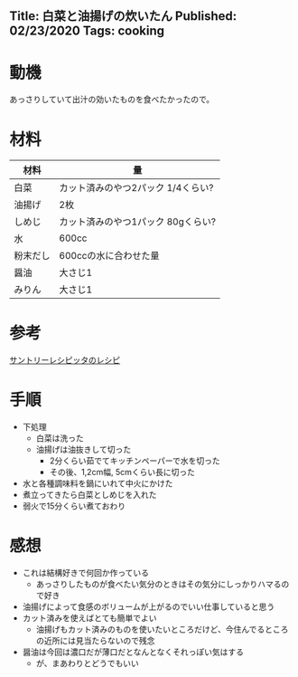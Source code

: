 Title: 白菜と油揚げの炊いたん
Published: 02/23/2020
Tags: cooking
---
# 動機
あっさりしていて出汁の効いたものを食べたかったので。

# 材料
|材料|量|
|---|---|
|白菜|カット済みのやつ2パック 1/4くらい?|
|油揚げ|2枚|
|しめじ|カット済みのやつ1パック 80gくらい?|
|水|600cc|
|粉末だし|600ccの水に合わせた量|
|醤油|大さじ1|
|みりん|大さじ1|

# 参考
[サントリーレシピッタのレシピ](http://recipe.suntory.co.jp/recipe/001679)

# 手順
* 下処理
  * 白菜は洗った
  * 油揚げは油抜きして切った
    * 2分くらい茹でてキッチンペーパーで水を切った
    * その後、1,2cm幅, 5cmくらい長に切った
* 水と各種調味料を鍋にいれて中火にかけた
* 煮立ってきたら白菜としめじを入れた
* 弱火で15分くらい煮ておわり

# 感想
* これは結構好きで何回か作っている
  * あっさりしたものが食べたい気分のときはその気分にしっかりハマるので好き
* 油揚げによって食感のボリュームが上がるのでいい仕事していると思う
* カット済みを使えばとても簡単でよい
  * 油揚げもカット済みのものを使いたいところだけど、今住んでるところの近所には見当たらないので残念
* 醤油は今回は濃口だが薄口だとなんとなくそれっぽい気はする
  * が、まあわりとどうでもいい
